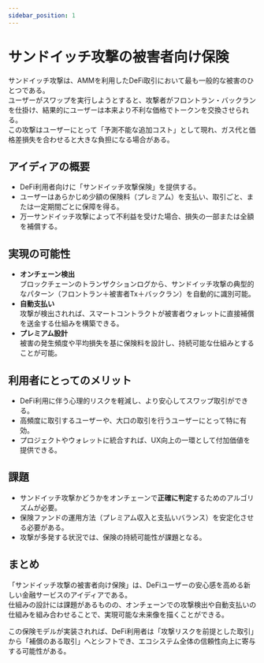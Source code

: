 ```yaml
---
sidebar_position: 1
---
```


# サンドイッチ攻撃の被害者向け保険

サンドイッチ攻撃は、AMMを利用したDeFi取引において最も一般的な被害のひとつである。  
ユーザーがスワップを実行しようとすると、攻撃者がフロントラン・バックランを仕掛け、結果的にユーザーは本来より不利な価格でトークンを交換させられる。  
この攻撃はユーザーにとって「予測不能な追加コスト」として現れ、ガス代と価格差損失を合わせると大きな負担になる場合がある。

## アイディアの概要
- DeFi利用者向けに「サンドイッチ攻撃保険」を提供する。  
- ユーザーはあらかじめ少額の保険料（プレミアム）を支払い、取引ごと、または一定期間ごとに保障を得る。  
- 万一サンドイッチ攻撃によって不利益を受けた場合、損失の一部または全額を補償する。  

## 実現の可能性
- **オンチェーン検出**  
  ブロックチェーンのトランザクションログから、サンドイッチ攻撃の典型的なパターン（フロントラン＋被害者Tx＋バックラン）を自動的に識別可能。  
- **自動支払い**  
  攻撃が検出されれば、スマートコントラクトが被害者ウォレットに直接補償を送金する仕組みを構築できる。  
- **プレミアム設計**  
  被害の発生頻度や平均損失を基に保険料を設計し、持続可能な仕組みとすることが可能。  

## 利用者にとってのメリット
- DeFi利用に伴う心理的リスクを軽減し、より安心してスワップ取引ができる。  
- 高頻度に取引するユーザーや、大口の取引を行うユーザーにとって特に有効。  
- プロジェクトやウォレットに統合すれば、UX向上の一環として付加価値を提供できる。  

## 課題
- サンドイッチ攻撃かどうかをオンチェーンで**正確に判定**するためのアルゴリズムが必要。  
- 保険ファンドの運用方法（プレミアム収入と支払いバランス）を安定化させる必要がある。  
- 攻撃が多発する状況では、保険の持続可能性が課題となる。  

## まとめ
「サンドイッチ攻撃の被害者向け保険」は、DeFiユーザーの安心感を高める新しい金融サービスのアイディアである。  
仕組みの設計には課題があるものの、オンチェーンでの攻撃検出や自動支払いの仕組みを組み合わせることで、実現可能な未来像を描くことができる。  

この保険モデルが実装されれば、DeFi利用者は「攻撃リスクを前提とした取引」から「補償のある取引」へとシフトでき、エコシステム全体の信頼性向上に寄与する可能性がある。